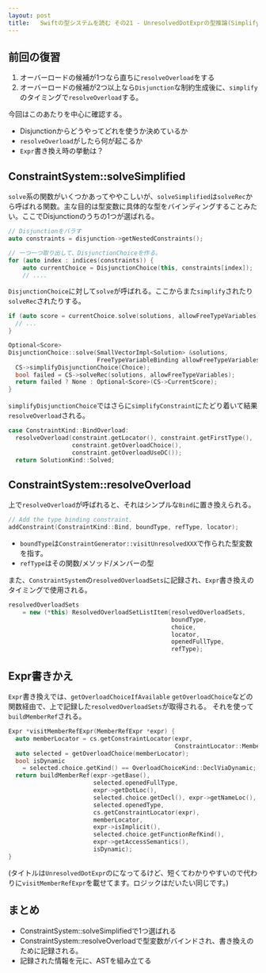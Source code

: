 ```yaml
---
layout: post
title:   Swiftの型システムを読む その21 - UnresolvedDotExprの型推論(Simplify~Expr書き換え)
---
```


## 前回の復習

1. オーバーロードの候補が1つなら直ちに`resolveOverload`をする
2. オーバーロードの候補が2つ以上なら`Disjunction`な制約生成後に、`simplify`のタイミングで`resolveOverload`する。

今回はこのあたりを中心に確認する。

+ Disjunctionからどうやってどれを使うか決めているか
+ `resolveOverload`がしたら何が起こるか
+ `Expr`書き換え時の挙動は？

## ConstraintSystem::solveSimplified

`solve`系の関数がいくつかあってややこしいが、`solveSimplified`は`solveRec`から呼ばれる関数。主な目的は型変数に具体的な型をバインディングすることみたい。ここでDisjunctionのうちの1つが選ばれる。

```cpp
// Disjunctionをバラす
auto constraints = disjunction->getNestedConstraints();

// 一つ一つ取り出して、DisjunctionChoiceを作る。
for (auto index : indices(constraints)) {
    auto currentChoice = DisjunctionChoice(this, constraints[index]);
    // ....
```

`DisjunctionChoice`に対して`solve`が呼ばれる。ここからまた`simplify`されたり`solveRec`されたりする。

```cpp
if (auto score = currentChoice.solve(solutions, allowFreeTypeVariables)) {
  // ...
}
```

```cpp
Optional<Score>
DisjunctionChoice::solve(SmallVectorImpl<Solution> &solutions,
                         FreeTypeVariableBinding allowFreeTypeVariables) {
  CS->simplifyDisjunctionChoice(Choice);
  bool failed = CS->solveRec(solutions, allowFreeTypeVariables);
  return failed ? None : Optional<Score>(CS->CurrentScore);
}
```


`simplifyDisjunctionChoice`ではさらに`simplifyConstraint`にたどり着いて結果`resolveOverload`される。

```cpp
case ConstraintKind::BindOverload:
  resolveOverload(constraint.getLocator(), constraint.getFirstType(),
                  constraint.getOverloadChoice(),
                  constraint.getOverloadUseDC());
  return SolutionKind::Solved;
```

## ConstraintSystem::resolveOverload

上で`resolveOverload`が呼ばれると、それはシンプルな`Bind`に置き換えられる。

```cpp
// Add the type binding constraint.
addConstraint(ConstraintKind::Bind, boundType, refType, locator);
```

+ `boundType`は`ConstraintGenerator::visitUnresolvedXXX`で作られた型変数を指す。
+ `refType`はその関数/メソッド/メンバーの型

また、`ConstraintSystem`の`resolvedOverloadSets`に記録され、`Expr`書き換えのタイミングで使用される。

```cpp
resolvedOverloadSets
    = new (*this) ResolvedOverloadSetListItem{resolvedOverloadSets,
                                              boundType,
                                              choice,
                                              locator,
                                              openedFullType,
                                              refType};
```


## Expr書きかえ

`Expr`書き換えでは、`getOverloadChoiceIfAvailable` `getOverloadChoice`などの関数経由で、上で記録した`resolvedOverloadSets`が取得される。
それを使って`buildMemberRef`される。

```cpp
Expr *visitMemberRefExpr(MemberRefExpr *expr) {
  auto memberLocator = cs.getConstraintLocator(expr,
                                               ConstraintLocator::Member);
  auto selected = getOverloadChoice(memberLocator);
  bool isDynamic
    = selected.choice.getKind() == OverloadChoiceKind::DeclViaDynamic;
  return buildMemberRef(expr->getBase(),
                        selected.openedFullType,
                        expr->getDotLoc(),
                        selected.choice.getDecl(), expr->getNameLoc(),
                        selected.openedType,
                        cs.getConstraintLocator(expr),
                        memberLocator,
                        expr->isImplicit(),
                        selected.choice.getFunctionRefKind(),
                        expr->getAccessSemantics(),
                        isDynamic);
}
```

(タイトルは`UnresolvedDotExpr`のになってるけど、短くてわかりやすいので代わりに`visitMemberRefExpr`を載せてます。ロジックはだいたい同じです。)

## まとめ

+ ConstraintSystem::solveSimplifiedで1つ選ばれる
+ ConstraintSystem::resolveOverloadで型変数がバインドされ、書き換えのために記録される。
+ 記録された情報を元に、ASTを組み立てる
